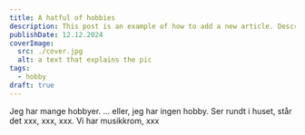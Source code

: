```yaml
---
title: A hatful of hobbies
description: This post is an example of how to add a new article. Description 50-160 words
publishDate: 12.12.2024
coverImage:
  src: ./cover.jpg
  alt: a text that explains the pic
tags:
  - hobby
draft: true
---
```



Jeg har mange hobbyer.
… eller, 
jeg har ingen hobby.
Ser rundt i huset, står det xxx, xxx, xxx. Vi har musikkrom, xxx
